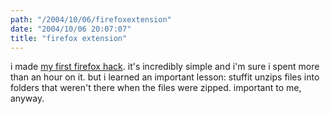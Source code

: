 ```yaml
---
path: "/2004/10/06/firefoxextension" 
date: "2004/10/06 20:07:07" 
title: "firefox extension" 
---
```

i made <a href="http://www.randomchaos.com/software/firefox/">my first firefox hack</a>. it's incredibly simple and i'm sure i spent more than an hour on it. but i learned an important lesson: stuffit unzips files into folders that weren't there when the files were zipped. important to me, anyway.